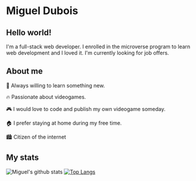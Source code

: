 # Miguel Dubois

## Hello world!
I'm a full-stack web developer. I enrolled in the microverse program to learn web development and I loved it. I'm currently looking for job offers.

## About me

:open_book: Always willing to learn something new.

:fire: Passionate about videogames.

:video_game: I would love to code and publish my own videogame someday.

:house: I prefer staying at home during my free time.

:cityscape: Citizen of the internet

## My stats

![Miguel's github stats](https://github-readme-stats.vercel.app/api?username=migueldp4&show_icons=true)
[![Top Langs](https://github-readme-stats.vercel.app/api/top-langs/?username=migueldp4&exclude_repo=catalogue-statistics&layout=compact)](https://github.com/anuraghazra/github-readme-stats)
